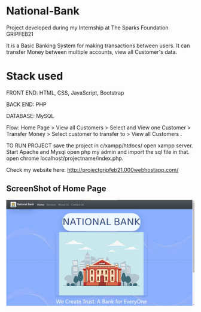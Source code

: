 # National-Bank

Project developed during my Internship at The Sparks Foundation GRIPFEB21

It is a Basic Banking System for making transactions between users. It can transfer Money between multiple accounts, view all Customer's data.

# Stack used
FRONT END: HTML, CSS, JavaScript, Bootstrap

BACK END: PHP

DATABASE: MySQL

Flow: 
Home Page > View all Customers > Select and View one
Customer > Transfer Money > Select customer to transfer to >
View all Customers .

TO RUN PROJECT save the project in c/xampp/htdocs/ open xampp server. Start Apache and Mysql open php my admin and import the sql file in that. open chrome localhost/projectname/index.php.

Check my website here: http://projectgripfeb21.000webhostapp.com/


## ScreenShot of Home Page
<img src="https://github.com/darshan12-code/NationalBank/blob/main/NationalBankImg.jpg">
